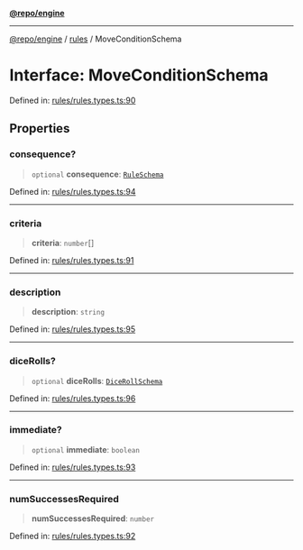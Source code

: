 [**@repo/engine**](../../README.md)

---

[@repo/engine](../../modules.md) / [rules](../README.md) / MoveConditionSchema

# Interface: MoveConditionSchema

Defined in: [rules/rules.types.ts:90](https://github.com/alexqguo/drinking-board-game-v3/blob/56df34968617deee505d881352afe56efb53b2a4/packages/engine/src/rules/rules.types.ts#L90)

## Properties

### consequence?

> `optional` **consequence**: [`RuleSchema`](../type-aliases/RuleSchema.md)

Defined in: [rules/rules.types.ts:94](https://github.com/alexqguo/drinking-board-game-v3/blob/56df34968617deee505d881352afe56efb53b2a4/packages/engine/src/rules/rules.types.ts#L94)

---

### criteria

> **criteria**: `number`[]

Defined in: [rules/rules.types.ts:91](https://github.com/alexqguo/drinking-board-game-v3/blob/56df34968617deee505d881352afe56efb53b2a4/packages/engine/src/rules/rules.types.ts#L91)

---

### description

> **description**: `string`

Defined in: [rules/rules.types.ts:95](https://github.com/alexqguo/drinking-board-game-v3/blob/56df34968617deee505d881352afe56efb53b2a4/packages/engine/src/rules/rules.types.ts#L95)

---

### diceRolls?

> `optional` **diceRolls**: [`DiceRollSchema`](DiceRollSchema.md)

Defined in: [rules/rules.types.ts:96](https://github.com/alexqguo/drinking-board-game-v3/blob/56df34968617deee505d881352afe56efb53b2a4/packages/engine/src/rules/rules.types.ts#L96)

---

### immediate?

> `optional` **immediate**: `boolean`

Defined in: [rules/rules.types.ts:93](https://github.com/alexqguo/drinking-board-game-v3/blob/56df34968617deee505d881352afe56efb53b2a4/packages/engine/src/rules/rules.types.ts#L93)

---

### numSuccessesRequired

> **numSuccessesRequired**: `number`

Defined in: [rules/rules.types.ts:92](https://github.com/alexqguo/drinking-board-game-v3/blob/56df34968617deee505d881352afe56efb53b2a4/packages/engine/src/rules/rules.types.ts#L92)
